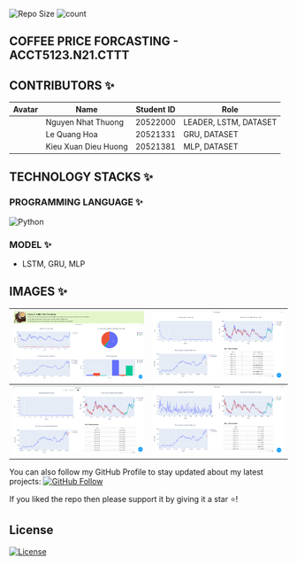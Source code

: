 ![Repo Size](https://img.shields.io/github/repo-size/ngnhthuong/COFFEE_PRICE_FORCASTING) 
![count](https://img.shields.io/github/languages/count/ngnhthuong/COFFEE_PRICE_FORCASTING) 

## COFFEE PRICE FORCASTING - ACCT5123.N21.CTTT
<p align="middle">
  
## CONTRIBUTORS ✨

| Avatar                | Name                 | Student ID| Role       |
|-----------------------|----------------------|-----------|-----------|
||Nguyen Nhat Thuong |20522000|LEADER, LSTM, DATASET|
||Le Quang Hoa |20521331|GRU, DATASET|
||Kieu Xuan Dieu Huong |20521381|MLP, DATASET|

## TECHNOLOGY STACKS ✨

### PROGRAMMING LANGUAGE ✨
![Python](https://img.shields.io/badge/Language-Python-red) 
### MODEL ✨
  - LSTM, GRU, MLP
## IMAGES ✨

|![image](./Details_product/1.png)|![image](./Details_product/2.png)|
|-----------------------|----------------------|
|![image](./Details_product/3.png)|![image](./Details_product/4.png)|

You can also follow my GitHub Profile to stay updated about my latest projects: [![GitHub Follow](https://img.shields.io/badge/Connect-IronCoder-blue.svg?logo=Github&longCache=true&style=social&label=Follow)](https://github.com/ngnhthuong)

If you liked the repo then please support it by giving it a star ⭐!

## License
[![License](https://img.shields.io/badge/License-Apache%202.0-red.svg)](https://opensource.org/licenses/Apache)

